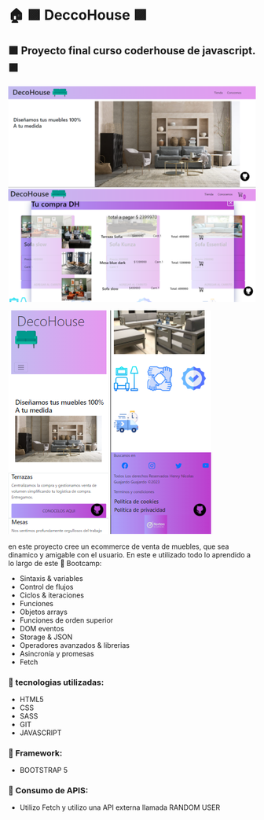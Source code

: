 # :house: :purple_square: DeccoHouse :purple_square: 
## :purple_square:  Proyecto final curso coderhouse de javascript. :purple_square:
![](https://github.com/henryguajard/decohouse/blob/main/imagenes/img_README/Decco01.png)
![](https://github.com/henryguajard/decohouse/blob/main/imagenes/img_README/decco06.png)

![](https://github.com/henryguajard/decohouse/blob/main/imagenes/img_README/deccomobile01.png) ![](https://github.com/henryguajard/decohouse/blob/main/imagenes/img_README/deccomobile02.png)

en este proyecto cree un ecommerce de venta de muebles, que sea dinamico y amigable con el usuario.
En este e utilizado todo lo aprendido a lo largo de este :open_book: Bootcamp:
- Sintaxis & variables
-  Control de flujos
- Ciclos & iteraciones
- Funciones
- Objetos arrays
-  Funciones de orden superior
-  DOM eventos
- Storage & JSON
- Operadores avanzados & librerias
- Asincronía y promesas
-  Fetch
### :closed_book: tecnologias utilizadas:
- HTML5
- CSS
- SASS
- GIT
- JAVASCRIPT
### :closed_book: Framework:
 - BOOTSTRAP 5
 ### :closed_book: Consumo de APIS:
 - Utilizo Fetch y utilizo una API externa llamada RANDOM USER 
 



 
